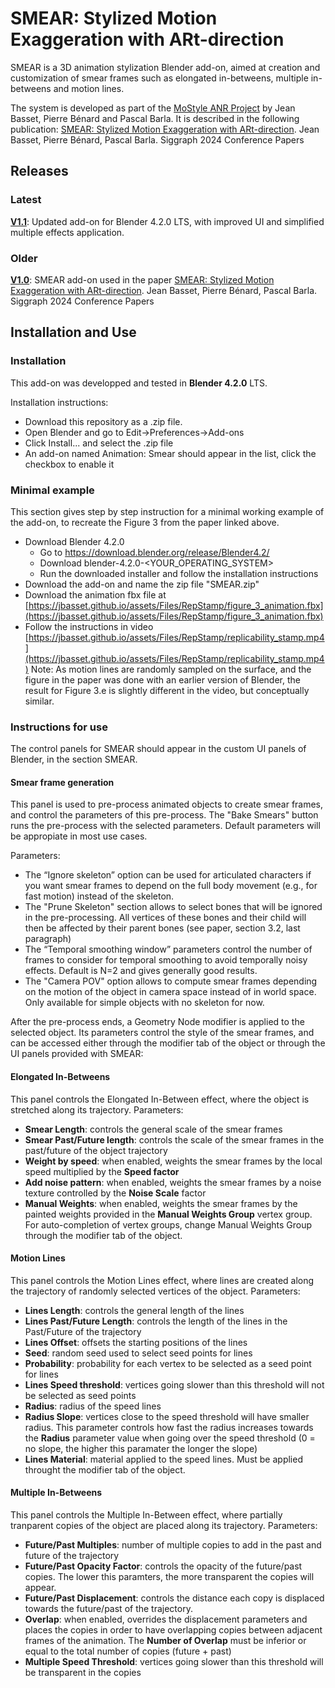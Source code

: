 # SMEAR: Stylized Motion Exaggeration with ARt-direction

SMEAR is a 3D animation stylization Blender add-on, aimed at creation and customization of smear frames such as elongated in-betweens, multiple in-betweens and motion lines.

The system is developed as part of the [MoStyle ANR Project](https://mostyle.github.io/) by Jean Basset, Pierre Bénard and Pascal Barla. It is described in the following publication:
[SMEAR: Stylized Motion Exaggeration with ARt-direction](https://hal.science/hal-04576817v1/document). Jean Basset, Pierre Bénard, Pascal Barla. Siggraph 2024 Conference Papers

## Releases

### Latest

**[V1.1](https://github.com/MoStyle/SMEAR/releases/tag/v1_1)**: Updated add-on for Blender 4.2.0 LTS, with improved UI and simplified multiple effects application.

### Older

**[V1.0](https://github.com/MoStyle/SMEAR/releases/tag/v1_0)**: SMEAR add-on used in the paper [SMEAR: Stylized Motion Exaggeration with ARt-direction](https://hal.science/hal-04576817v1/document). Jean Basset, Pierre Bénard, Pascal Barla. Siggraph 2024 Conference Papers

## Installation and Use

### Installation

This add-on was developped and tested in **Blender 4.2.0** LTS.

Installation instructions:
- Download this repository as a .zip file.
- Open Blender and go to Edit->Preferences->Add-ons
- Click Install... and select the .zip file
- An add-on named Animation: Smear should appear in the list, click the checkbox to enable it

### Minimal example

This section gives step by step instruction for a minimal working example of the add-on, to recreate the Figure 3 from the paper linked above.
- Download Blender 4.2.0
  - Go to https://download.blender.org/release/Blender4.2/
  - Download blender-4.2.0-<YOUR_OPERATING_SYSTEM>
  - Run the downloaded installer and follow the installation instructions
- Download the add-on and name the zip file "SMEAR.zip"
- Download the animation fbx file at [https://jbasset.github.io/assets/Files/RepStamp/figure_3_animation.fbx](https://jbasset.github.io/assets/Files/RepStamp/figure_3_animation.fbx)
- Follow the instructions in video [https://jbasset.github.io/assets/Files/RepStamp/replicability_stamp.mp4](https://jbasset.github.io/assets/Files/RepStamp/replicability_stamp.mp4)
Note: As motion lines are randomly sampled on the surface, and the figure in the paper was done with an earlier version of Blender, the result for Figure 3.e is slightly different in the video, but conceptually similar.

### Instructions for use

The control panels for SMEAR should appear in the custom UI panels of Blender, in the section SMEAR.

#### Smear frame generation

This panel is used to pre-process animated objects to create smear frames, and control the parameters of this pre-process. The "Bake Smears" button runs the pre-process with the selected parameters. Default parameters will be appropiate in most use cases.

Parameters:
- The “Ignore skeleton” option can be used for articulated characters if you want smear frames to depend on the full body movement (e.g., for fast motion) instead of the skeleton.
- The "Prune Skeleton" section allows to select bones that will be ignored in the pre-processing. All vertices of these bones and their child will then be affected by their parent bones (see paper, section 3.2, last paragraph)
- The “Temporal smoothing window” parameters control the number of frames to consider for temporal smoothing to avoid temporally noisy effects. Default is N=2 and gives generally good results.
- The "Camera POV" option allows to compute smear frames depending on the motion of the object in camera space instead of in world space. Only available for simple objects with no skeleton for now.

After the pre-process ends, a Geometry Node modifier is applied to the selected object. Its parameters control the style of the smear frames, and can be accessed either through the modifier tab of the object or through the UI panels provided with SMEAR:

#### Elongated In-Betweens

This panel controls the Elongated In-Between effect, where the object is stretched along its trajectory.
Parameters:
- **Smear Length**: controls the general scale of the smear frames
- **Smear Past/Future length**: controls the scale of the smear frames in the past/future of the object trajectory
- **Weight by speed**: when enabled, weights the smear frames by the local speed multiplied by the **Speed factor**
- **Add noise pattern**: when enabled, weights the smear frames by a noise texture controlled by the **Noise Scale** factor
- **Manual Weights**: when enabled, weights the smear frames by the painted weights provided in the **Manual Weights Group** vertex group. For auto-completion of vertex groups, change Manual Weights Group through the modifier tab of the object.

#### Motion Lines

This panel controls the Motion Lines effect, where lines are created along the trajectory of randomly selected vertices of the object.
Parameters:
- **Lines Length**: controls the general length of the lines
- **Lines Past/Future Length**: controls the length of the lines in the Past/Future of the trajectory
- **Lines Offset**: offsets the starting positions of the lines
- **Seed**: random seed used to select seed points for lines
- **Probability**: probability for each vertex to be selected as a seed point for lines
- **Lines Speed threshold**: vertices going slower than this threshold will not be selected as seed points
- **Radius**: radius of the speed lines
- **Radius Slope**: vertices close to the speed threshold will have smaller radius. This parameter controls how fast the radius increases towards the **Radius** parameter value when going over the speed threshold (0 = no slope, the higher this paramater the longer the slope)
- **Lines Material**: material applied to the speed lines. Must be applied throught the modifier tab of the object.

#### Multiple In-Betweens

This panel controls the Multiple In-Between effect, where partially tranparent copies of the object are placed along its trajectory.
Parameters:
- **Future/Past Multiples**: number of multiple copies to add in the past and future of the trajectory
- **Future/Past Opacity Factor**: controls the opacity of the future/past copies. The lower this paramters, the more transparent the copies will appear.
- **Future/Past Displacement**: controls the distance each copy is displaced towards the future/past of the trajectory.
- **Overlap**: when enabled, overrides the displacement parameters and places the copies in order to have overlapping copies between adjacent frames of the animation. The **Number of Overlap** must be inferior or equal to the total number of copies (future + past)
- **Multiple Speed Threshold**: vertices going slower than this threshold will be transparent in the copies
